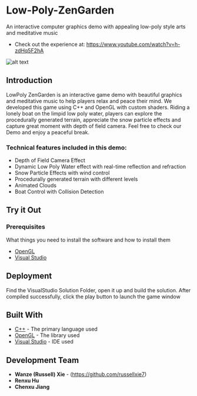 # Low-Poly-ZenGarden

An interactive computer graphics demo with appealing low-poly style arts and meditative music

* Check out the experience at: https://www.youtube.com/watch?v=h-zdHq5F2hA

![alt text](https://russellxie7.me/images/zen.jpg)

## Introduction
LowPoly ZenGarden is an interactive game demo with beautiful graphics and meditative music to help players relax and peace their mind. We developed this game using C++ and OpenGL with custom shaders. Riding a lonely boat on the limpid low poly water, players can explore the procedurally generated terrain, appreciate the snow particle effects and capture great moment with depth of field camera. Feel free to check our Demo and enjoy a peaceful break.

### Technical features included in this demo:

* Depth of Field Camera Effect
* Dynamic Low Poly Water effect with real-time reflection and refraction
* Snow Particle Effects with wind control
* Procedurally generated terrain with different levels
* Animated Clouds
* Boat Control with Collision Detection


## Try it Out

### Prerequisites

What things you need to install the software and how to install them

* [OpenGL](https://www.opengl.org/)
* [Visual Studio](https://visualstudio.microsoft.com/)


## Deployment

Find the VisualStudio Solution Folder, open it up and build the solution. After compiled successfully, click the play button to launch the game window

## Built With

* [C++](http://www.cplusplus.com/) - The primary language used
* [OpenGL](https://www.opengl.org/) - The library used
* [Visual Studio](https://visualstudio.microsoft.com/) - IDE used


## Development Team

* **Wanze (Russell) Xie** - (https://github.com/russellxie7)
* **Renxu Hu**
* **Chenxu Jiang**


